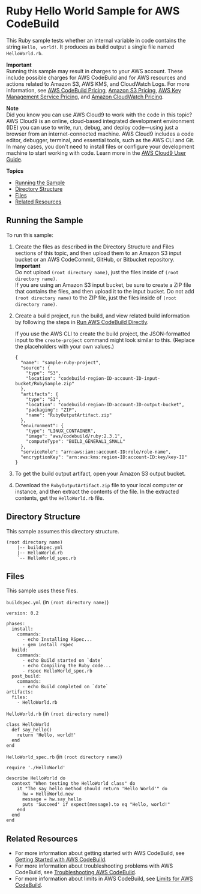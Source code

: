 # Ruby Hello World Sample for AWS CodeBuild<a name="sample-ruby-hw"></a>

This Ruby sample tests whether an internal variable in code contains the string `Hello, world!`\. It produces as build output a single file named `HelloWorld.rb`\.

**Important**  
Running this sample may result in charges to your AWS account\. These include possible charges for AWS CodeBuild and for AWS resources and actions related to Amazon S3, AWS KMS, and CloudWatch Logs\. For more information, see [AWS CodeBuild Pricing](http://aws.amazon.com/codebuild/pricing), [Amazon S3 Pricing](http://aws.amazon.com/s3/pricing), [AWS Key Management Service Pricing](http://aws.amazon.com/kms/pricing), and [Amazon CloudWatch Pricing](http://aws.amazon.com/cloudwatch/pricing)\.

**Note**  
 Did you know you can use AWS Cloud9 to work with the code in this topic? AWS Cloud9 is an online, cloud\-based integrated development environment \(IDE\) you can use to write, run, debug, and deploy code—using just a browser from an internet\-connected machine\. AWS Cloud9 includes a code editor, debugger, terminal, and essential tools, such as the AWS CLI and Git\. In many cases, you don't need to install files or configure your development machine to start working with code\. Learn more in the [AWS Cloud9 User Guide](http://docs.aws.amazon.com/cloud9/latest/user-guide/)\.

**Topics**
+ [Running the Sample](#sample-ruby-hw-running)
+ [Directory Structure](#sample-ruby-hw-dir)
+ [Files](#sample-ruby-hw-files)
+ [Related Resources](#w3ab1b9c50c35c17)

## Running the Sample<a name="sample-ruby-hw-running"></a>

To run this sample:

1. Create the files as described in the Directory Structure and Files sections of this topic, and then upload them to an Amazon S3 input bucket or an AWS CodeCommit, GitHub, or Bitbucket repository\. 
**Important**  
Do not upload `(root directory name)`, just the files inside of `(root directory name)`\.   
If you are using an Amazon S3 input bucket, be sure to create a ZIP file that contains the files, and then upload it to the input bucket\. Do not add `(root directory name)` to the ZIP file, just the files inside of `(root directory name)`\.

1. Create a build project, run the build, and view related build information by following the steps in [Run AWS CodeBuild Directly](how-to-run.md)\.

   If you use the AWS CLI to create the build project, the JSON\-formatted input to the `create-project` command might look similar to this\. \(Replace the placeholders with your own values\.\)

   ```
   {
     "name": "sample-ruby-project",
     "source": {
       "type": "S3",
       "location": "codebuild-region-ID-account-ID-input-bucket/RubySample.zip"
     },
     "artifacts": {
       "type": "S3",
       "location": "codebuild-region-ID-account-ID-output-bucket",
       "packaging": "ZIP",
       "name": "RubyOutputArtifact.zip"
     },
     "environment": {
       "type": "LINUX_CONTAINER",
       "image": "aws/codebuild/ruby:2.3.1",
       "computeType": "BUILD_GENERAL1_SMALL"
     },
     "serviceRole": "arn:aws:iam::account-ID:role/role-name",
     "encryptionKey": "arn:aws:kms:region-ID:account-ID:key/key-ID"
   }
   ```

1. To get the build output artifact, open your Amazon S3 output bucket\.

1. Download the `RubyOutputArtifact.zip` file to your local computer or instance, and then extract the contents of the file\. In the extracted contents, get the `HelloWorld.rb` file\. 

## Directory Structure<a name="sample-ruby-hw-dir"></a>

This sample assumes this directory structure\.

```
(root directory name)
    |-- buildspec.yml
    |-- HelloWorld.rb
    `-- HelloWorld_spec.rb
```

## Files<a name="sample-ruby-hw-files"></a>

This sample uses these files\.

`buildspec.yml` \(in `(root directory name)`\)

```
version: 0.2

phases:
  install:
    commands:
      - echo Installing RSpec...
      - gem install rspec
  build:
    commands:
      - echo Build started on `date`
      - echo Compiling the Ruby code...
      - rspec HelloWorld_spec.rb 
  post_build:
    commands:
      - echo Build completed on `date`
artifacts:
  files:
    - HelloWorld.rb
```

`HelloWorld.rb` \(in `(root directory name)`\)

```
class HelloWorld
  def say_hello()
    return 'Hello, world!'
  end
end
```

`HelloWorld_spec.rb` \(in `(root directory name)`\)

```
require './HelloWorld'

describe HelloWorld do
  context "When testing the HelloWorld class" do
    it "The say_hello method should return 'Hello World'" do
      hw = HelloWorld.new
      message = hw.say_hello
      puts 'Succeed' if expect(message).to eq "Hello, world!"
    end
  end
end
```

## Related Resources<a name="w3ab1b9c50c35c17"></a>
+ For more information about getting started with AWS CodeBuild, see [Getting Started with AWS CodeBuild](getting-started.md)\.
+ For more information about troubleshooting problems with AWS CodeBuild, see [Troubleshooting AWS CodeBuild](troubleshooting.md)\.
+ For more information about limits in AWS CodeBuild, see [Limits for AWS CodeBuild](limits.md)\.